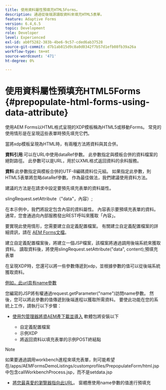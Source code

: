 ```yaml
---
title: 使用資料屬性預填充HTML5Forms。
description: 通過從後端源讀取資料來填充HTML5表單。
feature: Adaptive Forms
version: 6.4,6.5
topic: Development
role: Developer
level: Experienced
exl-id: ab0f5282-383b-4be6-9c57-cded6ab37528
source-git-commit: d7b1ab815d9c8a0d0342f7b57d1efb08fb39a26a
workflow-type: tm+mt
source-wordcount: '471'
ht-degree: 0%

---
```


# 使用資料屬性預填充HTML5Forms {#prepopulate-html-forms-using-data-attribute}


使用AEM Forms以HTML格式呈現的XDP模板稱為HTML5或移動Forms。 常見的使用情形是在呈現這些表單時預先填充它們。

當將xdp模板呈現為HTML時，有兩種方法將資料與其合併。

**資料引用**:可以在URL中使用dataRef參數。 此參數指定與模板合併的資料檔案的絕對路徑。 此參數可以是URL，用於以XML格式返回資料的余料服務。

**資料**:此參數指定與模板合併的UTF-8編碼資料位元組。 如果指定此參數，則HTML5表單將忽略dataRef參數。 作為最佳做法，我們建議使用資料方法。

建議的方法是在請求中設定要預先填充表單的資料屬性。

slingRequest.setAttribute（&quot;data&quot;，內容）;

在本示例中，我們將設定包含內容的資料屬性。 內容表示要預填充表單的資料。 通常，您會通過向內部服務發出REST呼叫來獲取「內容」。

要實現此使用情形，您需要建立自定義配置檔案。 有關建立自定義配置檔案的詳細資訊，請在 [AEM Forms文檔](https://helpx.adobe.com/aem-forms/6/html5-forms/custom-profile.html)。

建立自定義配置檔案後，將建立一個JSP檔案，該檔案將通過調用後端系統來獲取資料。 讀取資料後，將使用slingRequest.setAttribute(&quot;data&quot;, content);預填充表單

在呈現XDP時，您還可以將一些參數傳遞到xdp，並根據參數的值可以從後端系統獲取資料。

[例如，此url具有name參數](http://localhost:4502/content/dam/formsanddocuments/PrepopulateMobileForm.xdp/jcr:content?name=john)

您編寫的JSP將有權通過request.getParameter(&quot;name&quot;)訪問name參數。 然後，您可以將此參數的值傳遞到後端進程以獲取所需資料。
要使此功能在您的系統上工作，請執行以下步驟：

* [使用包管理器將資AEM產下載並導入](assets/prepopulatemobileform.zip)
軟體包將安裝以下

   * 自定義配置檔案
   * 示例XDP
   * 將返回資料以填充表單的示例POST終結點

>[!NOTE]
>
>如果要通過調用workbench進程來填充表單，則可能希望在/apps/AEMFormsDemoListings/customprofiles/PrepopulateForm/html.jsp中包含callWorkbenchProcess.jsp，而不是setdata.jsp

* [將您最喜愛的瀏覽器指向此URL](http://localhost:4502/content/dam/formsanddocuments/PrepopulateMobileForm.xdp/jcr:content?name=Adobe%20Systems)。 窗體應使用name參數的值進行預填充
